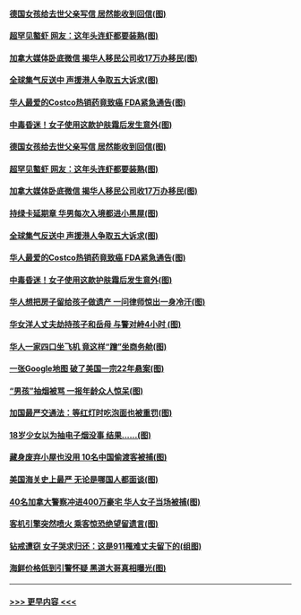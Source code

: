 #### [德国女孩给去世父亲写信 居然能收到回信(图)](../pages/p3/907485.md?t=09161601) 
#### [超罕见螯虾 网友：这年头连虾都要装熟(图)](../pages/p3/907479.md?t=09161601) 
#### [加拿大媒体卧底微信 揭华人移民公司收17万办移民(图)](../pages/p3/907472.md?t=09161601) 
#### [全球集气反送中 声援港人争取五大诉求(图)](../pages/p3/907387.md?t=09161601) 
#### [华人最爱的Costco热销药竟致癌 FDA紧急通告(图)](../pages/p3/907408.md?t=09161601) 
#### [中毒昏迷！女子使用这款护肤霜后发生意外(图)](../pages/p3/907359.md?t=09161601) 
#### [德国女孩给去世父亲写信 居然能收到回信(图)](../pages/p3/907485.md?t=09161601) 
#### [超罕见螯虾 网友：这年头连虾都要装熟(图)](../pages/p3/907479.md?t=09161601) 
#### [加拿大媒体卧底微信 揭华人移民公司收17万办移民(图)](../pages/p3/907472.md?t=09161601) 
#### [持绿卡延期章 华男每次入境都进小黑屋(图)](../pages/p3/907458.md?t=09161601) 
#### [全球集气反送中 声援港人争取五大诉求(图)](../pages/p3/907387.md?t=09161601) 
#### [华人最爱的Costco热销药竟致癌 FDA紧急通告(图)](../pages/p3/907408.md?t=09161601) 
#### [中毒昏迷！女子使用这款护肤霜后发生意外(图)](../pages/p3/907359.md?t=09161601) 
#### [华人想把房子留给孩子做遗产 一问律师惊出一身冷汗(图)](../pages/p3/907334.md?t=09161601) 
#### [华女洋人丈夫劫持孩子和岳母 与警对峙4小时 (图)](../pages/p3/907319.md?t=09161601) 
#### [华人一家四口坐飞机 竟这样“蹭”坐商务舱(图)](../pages/p3/907265.md?t=09161601) 
#### [一张Google地图 破了美国一宗22年悬案(图)](../pages/p3/907248.md?t=09161601) 
#### [“男孩”抽烟被骂 一报年龄众人惊呆(图)](../pages/p3/907240.md?t=09161601) 
#### [加国最严交通法：等红灯时吃泡面也被重罚(图)](../pages/p3/907245.md?t=09161601) 
#### [18岁少女以为抽电子烟没事 结果……(图)](../pages/p3/907196.md?t=09161601) 
#### [藏身废弃小屋也没用 10名中国偷渡客被捕(图)](../pages/p3/907189.md?t=09161601) 
#### [美国海关史上最严 无论是哪国人都面谈(图)](../pages/p3/907192.md?t=09161601) 
#### [40名加拿大警察冲进400万豪宅 华人女子当场被捕(图)](../pages/p3/907166.md?t=09161601) 
#### [客机引擎突然喷火 乘客惊恐绝望留遗言(图)](../pages/p3/907152.md?t=09161601) 
#### [钻戒遭窃 女子哭求归还：这是911罹难丈夫留下的(组图)](../pages/p3/907062.md?t=09161601) 
#### [海鲜价格低到引警怀疑 黑道大哥真相曝光(图)](../pages/p3/907071.md?t=09161601) 

----
#### [ >>> 更早内容 <<< ](../indexes/p3-earlier.md)

